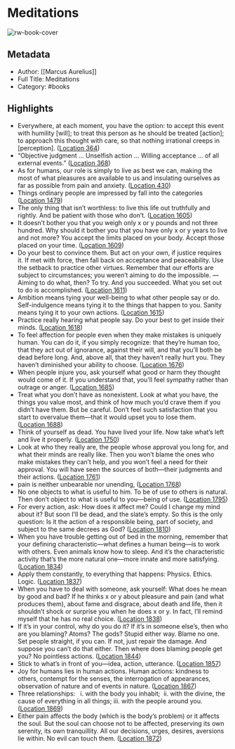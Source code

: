 # Meditations

![rw-book-cover](https://images-na.ssl-images-amazon.com/images/I/41zY8V%2B5QEL._SL200_.jpg)

## Metadata
- Author: [[Marcus Aurelius]]
- Full Title: Meditations
- Category: #books

## Highlights
- Everywhere, at each moment, you have the option: to accept this event with humility [will]; to treat this person as he should be treated [action]; to approach this thought with care, so that nothing irrational creeps in [perception]. ([Location 364](https://readwise.io/to_kindle?action=open&asin=B000FC1JAI&location=364))
- “Objective judgment … Unselfish action … Willing acceptance … of all external events.” ([Location 368](https://readwise.io/to_kindle?action=open&asin=B000FC1JAI&location=368))
- As for humans, our role is simply to live as best we can, making the most of what pleasures are available to us and insulating ourselves as far as possible from pain and anxiety. ([Location 430](https://readwise.io/to_kindle?action=open&asin=B000FC1JAI&location=430))
- Things ordinary people are impressed by fall into the categories ([Location 1479](https://readwise.io/to_kindle?action=open&asin=B000FC1JAI&location=1479))
- The only thing that isn’t worthless: to live this life out truthfully and rightly. And be patient with those who don’t. ([Location 1605](https://readwise.io/to_kindle?action=open&asin=B000FC1JAI&location=1605))
- It doesn’t bother you that you weigh only x or y pounds and not three hundred. Why should it bother you that you have only x or y years to live and not more? You accept the limits placed on your body. Accept those placed on your time. ([Location 1609](https://readwise.io/to_kindle?action=open&asin=B000FC1JAI&location=1609))
- Do your best to convince them. But act on your own, if justice requires it. If met with force, then fall back on acceptance and peaceability. Use the setback to practice other virtues. Remember that our efforts are subject to circumstances; you weren’t aiming to do the impossible. —Aiming to do what, then? To try. And you succeeded. What you set out to do is accomplished. ([Location 1611](https://readwise.io/to_kindle?action=open&asin=B000FC1JAI&location=1611))
- Ambition means tying your well-being to what other people say or do. Self-indulgence means tying it to the things that happen to you. Sanity means tying it to your own actions. ([Location 1615](https://readwise.io/to_kindle?action=open&asin=B000FC1JAI&location=1615))
- Practice really hearing what people say. Do your best to get inside their minds. ([Location 1618](https://readwise.io/to_kindle?action=open&asin=B000FC1JAI&location=1618))
- To feel affection for people even when they make mistakes is uniquely human. You can do it, if you simply recognize: that they’re human too, that they act out of ignorance, against their will, and that you’ll both be dead before long. And, above all, that they haven’t really hurt you. They haven’t diminished your ability to choose. ([Location 1676](https://readwise.io/to_kindle?action=open&asin=B000FC1JAI&location=1676))
- When people injure you, ask yourself what good or harm they thought would come of it. If you understand that, you’ll feel sympathy rather than outrage or anger. ([Location 1685](https://readwise.io/to_kindle?action=open&asin=B000FC1JAI&location=1685))
- Treat what you don’t have as nonexistent. Look at what you have, the things you value most, and think of how much you’d crave them if you didn’t have them. But be careful. Don’t feel such satisfaction that you start to overvalue them—that it would upset you to lose them. ([Location 1688](https://readwise.io/to_kindle?action=open&asin=B000FC1JAI&location=1688))
- Think of yourself as dead. You have lived your life. Now take what’s left and live it properly. ([Location 1750](https://readwise.io/to_kindle?action=open&asin=B000FC1JAI&location=1750))
- Look at who they really are, the people whose approval you long for, and what their minds are really like. Then you won’t blame the ones who make mistakes they can’t help, and you won’t feel a need for their approval. You will have seen the sources of both—their judgments and their actions. ([Location 1761](https://readwise.io/to_kindle?action=open&asin=B000FC1JAI&location=1761))
- pain is neither unbearable nor unending, ([Location 1768](https://readwise.io/to_kindle?action=open&asin=B000FC1JAI&location=1768))
- No one objects to what is useful to him. To be of use to others is natural. Then don’t object to what is useful to you—being of use. ([Location 1795](https://readwise.io/to_kindle?action=open&asin=B000FC1JAI&location=1795))
- For every action, ask: How does it affect me? Could I change my mind about it? But soon I’ll be dead, and the slate’s empty. So this is the only question: Is it the action of a responsible being, part of society, and subject to the same decrees as God? ([Location 1810](https://readwise.io/to_kindle?action=open&asin=B000FC1JAI&location=1810))
- When you have trouble getting out of bed in the morning, remember that your defining characteristic—what defines a human being—is to work with others. Even animals know how to sleep. And it’s the characteristic activity that’s the more natural one—more innate and more satisfying. ([Location 1834](https://readwise.io/to_kindle?action=open&asin=B000FC1JAI&location=1834))
- Apply them constantly, to everything that happens: Physics. Ethics. Logic. ([Location 1837](https://readwise.io/to_kindle?action=open&asin=B000FC1JAI&location=1837))
- When you have to deal with someone, ask yourself: What does he mean by good and bad? If he thinks x or y about pleasure and pain (and what produces them), about fame and disgrace, about death and life, then it shouldn’t shock or surprise you when he does x or y. In fact, I’ll remind myself that he has no real choice. ([Location 1838](https://readwise.io/to_kindle?action=open&asin=B000FC1JAI&location=1838))
- If it’s in your control, why do you do it? If it’s in someone else’s, then who are you blaming? Atoms? The gods? Stupid either way. Blame no one. Set people straight, if you can. If not, just repair the damage. And suppose you can’t do that either. Then where does blaming people get you? No pointless actions. ([Location 1844](https://readwise.io/to_kindle?action=open&asin=B000FC1JAI&location=1844))
- Stick to what’s in front of you—idea, action, utterance. ([Location 1857](https://readwise.io/to_kindle?action=open&asin=B000FC1JAI&location=1857))
- Joy for humans lies in human actions. Human actions: kindness to others, contempt for the senses, the interrogation of appearances, observation of nature and of events in nature. ([Location 1867](https://readwise.io/to_kindle?action=open&asin=B000FC1JAI&location=1867))
- Three relationships:   i. with the body you inhabit;  ii. with the divine, the cause of everything in all things; iii. with the people around you. ([Location 1869](https://readwise.io/to_kindle?action=open&asin=B000FC1JAI&location=1869))
- Either pain affects the body (which is the body’s problem) or it affects the soul. But the soul can choose not to be affected, preserving its own serenity, its own tranquillity. All our decisions, urges, desires, aversions lie within. No evil can touch them. ([Location 1872](https://readwise.io/to_kindle?action=open&asin=B000FC1JAI&location=1872))
